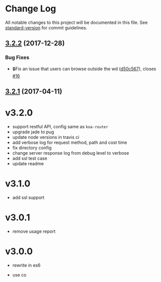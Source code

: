 # Change Log

All notable changes to this project will be documented in this file. See [standard-version](https://github.com/conventional-changelog/standard-version) for commit guidelines.

<a name="3.2.2"></a>
## [3.2.2](https://github.com/vivaxy/here/compare/v3.2.1...v3.2.2) (2017-12-28)


### Bug Fixes

* :lock:Fix an issue that users can browse outside the wd ([d50c567](https://github.com/vivaxy/here/commit/d50c567)), closes [#16](https://github.com/vivaxy/here/issues/16)



<a name="3.2.1"></a>
## [3.2.1](https://github.com/vivaxy/here/compare/v3.1.0...v3.2.1) (2017-04-11)



# v3.2.0

- support restful API, config same as `koa-router`
- upgrade jade to pug
- update node versions in travis ci
- add verbose log for request method, path and cost time
- fix directory config
- change server response log from debug level to verbose
- add ssl test case
- update readme

# v3.1.0

- add ssl support

# v3.0.1

- remove usage report

# v3.0.0

- rewrite in es6

- use co
